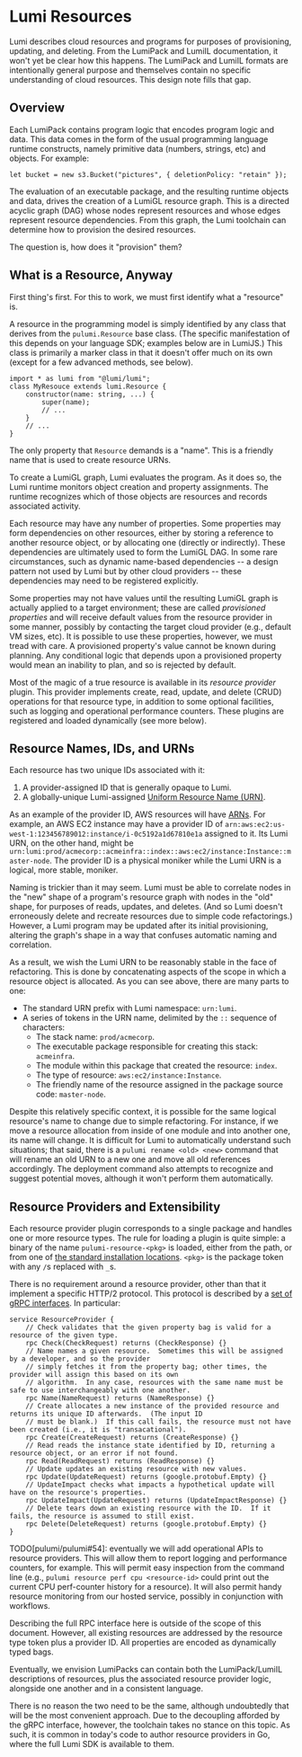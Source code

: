 # Lumi Resources

Lumi describes cloud resources and programs for purposes of provisioning, updating, and deleting.  From the LumiPack
and LumiIL documentation, it won't yet be clear how this happens.  The LumiPack and LumiIL formats are intentionally
general purpose and themselves contain no specific understanding of cloud resources.  This design note fills that gap.

## Overview

Each LumiPack contains program logic that encodes program logic and data.  This data comes in the form of the usual
programming language runtime constructs, namely primitive data (numbers, strings, etc) and objects.  For example:

    let bucket = new s3.Bucket("pictures", { deletionPolicy: "retain" });

The evaluation of an executable package, and the resulting runtime objects and data, drives the creation of a LumiGL
resource graph.  This is a directed acyclic graph (DAG) whose nodes represent resources and whose edges represent
resource dependencies.  From this graph, the Lumi toolchain can determine how to provision the desired resources.

The question is, how does it "provision" them?

## What is a Resource, Anyway

First thing's first.  For this to work, we must first identify what a "resource" is.

A resource in the programming model is simply identified by any class that derives from the `pulumi.Resource` base
class.  (The specific manifestation of this depends on your language SDK; examples below are in LumiJS.)  This class
is primarily a marker class in that it doesn't offer much on its own (except for a few advanced methods, see below).

    import * as lumi from "@lumi/lumi";
    class MyResouce extends lumi.Resource {
        constructor(name: string, ...) {
            super(name);
            // ...
        }
        // ...
    }

The only property that `Resource` demands is a "name".  This is a friendly name that is used to create resource URNs.

To create a LumiGL graph, Lumi evaluates the program.  As it does so, the Lumi runtime monitors object creation
and property assignments.  The runtime recognizes which of those objects are resources and records associated activity.

Each resource may have any number of properties.  Some properties may form dependencies on other resources, either by
storing a reference to another resource object, or by allocating one (directly or indirectly).  These dependencies are
ultimately used to form the LumiGL DAG.  In some rare circumstances, such as dynamic name-based dependencies -- a design
pattern not used by Lumi but by other cloud providers -- these dependencies may need to be registered explicitly.

Some properties may not have values until the resulting LumiGL graph is actually applied to a target environment; these
are called *provisioned properties* and will receive default values from the resource provider in some manner, possibly
by contacting the target cloud provider (e.g., default VM sizes, etc).  It is possible to use these properties, however,
we must tread with care.  A provisioned property's value cannot be known during planning.  Any conditional logic that
depends upon a provisioned property would mean an inability to plan, and so is rejected by default.

Most of the magic of a true resource is available in its *resource provider* plugin.  This provider implements create,
read, update, and delete (CRUD) operations for that resource type, in addition to some optional facilities, such as
logging and operational performance counters.  These plugins are registered and loaded dynamically (see more below).

## Resource Names, IDs, and URNs

Each resource has two unique IDs associated with it:

1. A provider-assigned ID that is generally opaque to Lumi.
2. A globally-unique Lumi-assigned
   [Uniform Resource Name (URN)](https://en.wikipedia.org/wiki/Uniform_Resource_Name).

As an example of the provider ID, AWS resources will have [ARNs](
http://docs.aws.amazon.com/general/latest/gr/aws-arns-and-namespaces.html).  For example, an AWS EC2 instance may have
a provider ID of `arn:aws:ec2:us-west-1:123456789012:instance/i-0c5192a1d67810e1a` assigned to it.  Its Lumi URN, on
the other hand, might be `urn:lumi:prod/acmecorp::acmeinfra::index::aws:ec2/instance:Instance::master-node`.  The
provider ID is a physical moniker while the Lumi URN is a logical, more stable, moniker.

Naming is trickier than it may seem.  Lumi must be able to correlate nodes in the "new" shape of a program's
resource graph with nodes in the "old" shape, for purposes of reads, updates, and deletes.  (And so Lumi doesn't
erroneously delete and recreate resources due to simple code refactorings.)  However, a Lumi program may be updated
after its initial provisioning, altering the graph's shape in a way that confuses automatic naming and correlation.

As a result, we wish the Lumi URN to be reasonably stable in the face of refactoring.  This is done by concatenating
aspects of the scope in which a resource object is allocated.  As you can see above, there are many parts to one:

* The standard URN prefix with Lumi namespace: `urn:lumi`.
* A series of tokens in the URN name, delimited by the `::` sequence of characters:
    - The stack name: `prod/acmecorp`.
    - The executable package responsible for creating this stack: `acmeinfra`.
    - The module within this package that created the resource: `index`.
    - The type of resource: `aws:ec2/instance:Instance`.
    - The friendly name of the resource assigned in the package source code: `master-node`.

Despite this relatively specific context, it is possible for the same logical resource's name to change due to simple
refactoring.  For instance, if we move a resource allocation from inside of one module and into another one, its name
will change.  It is difficult for Lumi to automatically understand such situations; that said, there is a
`pulumi rename <old> <new>` command that will rename an old URN to a new one and move all old references accordingly.  The
deployment command also attempts to recognize and suggest potential moves, although it won't perform them automatically.

## Resource Providers and Extensibility

Each resource provider plugin corresponds to a single package and handles one or more resource types.  The rule for
loading a plugin is quite simple: a binary of the name `pulumi-resource-<pkg>` is loaded, either from the path, or from
one of [the standard installation locations](deps.md).  `<pkg>` is the package token with any `/`s replaced with `_`s.

There is no requirement around a resource provider, other than that it implement a specific HTTP/2 protocol.  This
protocol is described by a [set of gRPC interfaces](
https://github.com/pulumi/pulumi/blob/master/sdk/proto/provider.proto).  In particular:

    service ResourceProvider {
        // Check validates that the given property bag is valid for a resource of the given type.
        rpc Check(CheckRequest) returns (CheckResponse) {}
        // Name names a given resource.  Sometimes this will be assigned by a developer, and so the provider
        // simply fetches it from the property bag; other times, the provider will assign this based on its own
        // algorithm.  In any case, resources with the same name must be safe to use interchangeably with one another.
        rpc Name(NameRequest) returns (NameResponse) {}
        // Create allocates a new instance of the provided resource and returns its unique ID afterwards.  (The input ID
        // must be blank.)  If this call fails, the resource must not have been created (i.e., it is "transacational").
        rpc Create(CreateRequest) returns (CreateResponse) {}
        // Read reads the instance state identified by ID, returning a resource object, or an error if not found.
        rpc Read(ReadRequest) returns (ReadResponse) {}
        // Update updates an existing resource with new values.
        rpc Update(UpdateRequest) returns (google.protobuf.Empty) {}
        // UpdateImpact checks what impacts a hypothetical update will have on the resource's properties.
        rpc UpdateImpact(UpdateRequest) returns (UpdateImpactResponse) {}
        // Delete tears down an existing resource with the ID.  If it fails, the resource is assumed to still exist.
        rpc Delete(DeleteRequest) returns (google.protobuf.Empty) {}
    }

TODO[pulumi/pulumi#54]: eventually we will add operational APIs to resource providers.  This will allow them to report
    logging and performance counters, for example.  This will permit easy inspection from the command line (e.g.,
    `pulumi resource perf cpu <resource-id>` could print out the current CPU perf-counter history for a resource).  It
    will also permit handy resource monitoring from our hosted service, possibly in conjunction with workflows.

Describing the full RPC interface here is outside of the scope of this document.  However, all existing resources are
addressed by the resource type token plus a provider ID.  All properties are encoded as dynamically typed bags.

Eventually, we envision LumiPacks can contain both the LumiPack/LumiIL descriptions of resources, plus the associated
resource provider logic, alongside one another and in a consistent language.

There is no reason the two need to be the same, although undoubtedly that will be the most convenient approach.  Due to
the decoupling afforded by the gRPC interface, however, the toolchain takes no stance on this topic.  As such, it is
common in today's code to author resource providers in Go, where the full Lumi SDK is available to them.

